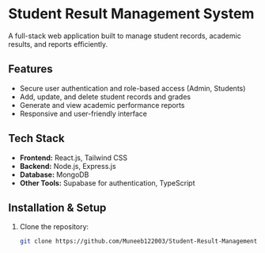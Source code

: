 # Student Result Management System

A full-stack web application built to manage student records, academic results, and reports efficiently.

## Features
- Secure user authentication and role-based access (Admin, Students)
- Add, update, and delete student records and grades
- Generate and view academic performance reports
- Responsive and user-friendly interface

## Tech Stack
- **Frontend:** React.js, Tailwind CSS
- **Backend:** Node.js, Express.js
- **Database:** MongoDB
- **Other Tools:** Supabase for authentication, TypeScript

## Installation & Setup

1. Clone the repository:

   ```bash
   git clone https://github.com/Muneeb122003/Student-Result-Management-System.git
